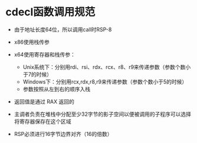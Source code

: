 # cdecl函数调用规范

* 由于地址长度64位，所以调用call时RSP-8

* x86使用栈传参
* x64使用寄存器和栈传参：
  * Unix系统下：分别用rdi、rsi、rdx、rcx、r8、r9来传递参数（参数个数小于7的时候）
  * Windows下：分别用rcx,rdx,r8,r9来传递参数（参数个数小于5的时候）
  * 参数按照从左到右的顺序入栈
* 返回值是通过 RAX 返回的
* 主调者负责在堆栈中分配至少32字节的影子空间以便被调用的子程序可以选择将寄存器保存在这个区域
* RSP必须进行16字节边界对齐（16的倍数）


